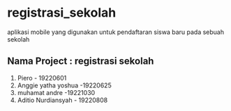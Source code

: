 # registrasi_sekolah

aplikasi mobile yang digunakan untuk pendaftaran siswa baru pada sebuah sekolah

## Nama Project : registrasi sekolah 

1. Piero - 19220601 
2. Anggie yatha yoshua -19220625 
3. muhamat andre -19221030  
4. Aditio Nurdiansyah - 19220808  
